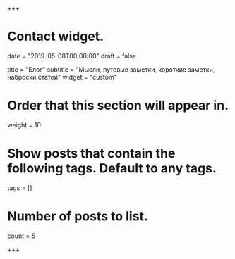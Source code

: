 +++
# Contact widget.

date = "2019-05-08T00:00:00"
draft = false

title = "Блог"
subtitle = "Мысли, путевые заметки, короткие заметки, наброски статей"
widget = "custom"

# Order that this section will appear in.
weight = 10

# Show posts that contain the following tags. Default to any tags.
tags = []

# Number of posts to list.
count = 5

+++

